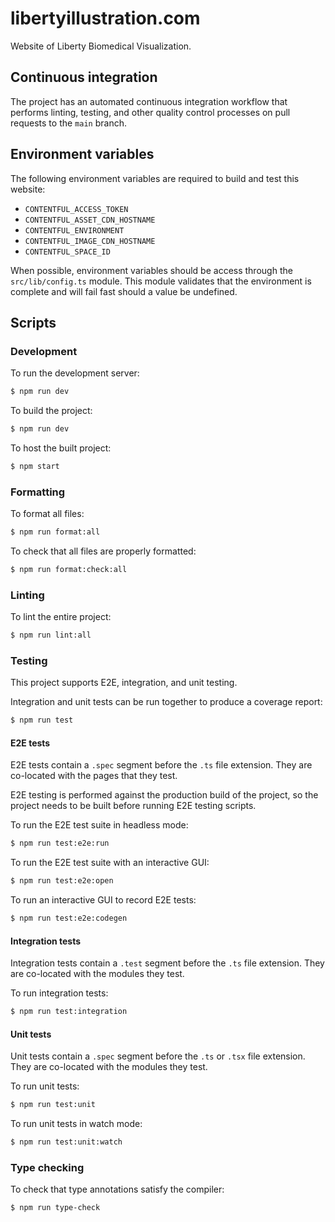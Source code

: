 # libertyillustration.com

Website of Liberty Biomedical Visualization.

## Continuous integration

The project has an automated continuous integration workflow that performs
linting, testing, and other quality control processes on pull requests to the
`main` branch.

## Environment variables

The following environment variables are required to build and test this website:

- `CONTENTFUL_ACCESS_TOKEN`
- `CONTENTFUL_ASSET_CDN_HOSTNAME`
- `CONTENTFUL_ENVIRONMENT`
- `CONTENTFUL_IMAGE_CDN_HOSTNAME`
- `CONTENTFUL_SPACE_ID`

When possible, environment variables should be access through the
`src/lib/config.ts` module. This module validates that the environment is
complete and will fail fast should a value be undefined.

## Scripts

### Development

To run the development server:

```bash
$ npm run dev
```

To build the project:

```bash
$ npm run dev
```

To host the built project:

```bash
$ npm start
```

### Formatting

To format all files:

```bash
$ npm run format:all
```

To check that all files are properly formatted:

```bash
$ npm run format:check:all
```

### Linting

To lint the entire project:

```bash
$ npm run lint:all
```

### Testing

This project supports E2E, integration, and unit testing.

Integration and unit tests can be run together to produce a coverage report:

```bash
$ npm run test
```

#### E2E tests

E2E tests contain a `.spec` segment before the `.ts` file extension. They are
co-located with the pages that they test.

E2E testing is performed against the production build of the project, so the
project needs to be built before running E2E testing scripts.

To run the E2E test suite in headless mode:

```bash
$ npm run test:e2e:run
```

To run the E2E test suite with an interactive GUI:

```bash
$ npm run test:e2e:open
```

To run an interactive GUI to record E2E tests:

```bash
$ npm run test:e2e:codegen
```

#### Integration tests

Integration tests contain a `.test` segment before the `.ts` file extension.
They are co-located with the modules they test.

To run integration tests:

```bash
$ npm run test:integration
```

#### Unit tests

Unit tests contain a `.spec` segment before the `.ts` or `.tsx` file extension.
They are co-located with the modules they test.

To run unit tests:

```bash
$ npm run test:unit
```

To run unit tests in watch mode:

```bash
$ npm run test:unit:watch
```

### Type checking

To check that type annotations satisfy the compiler:

```bash
$ npm run type-check
```

